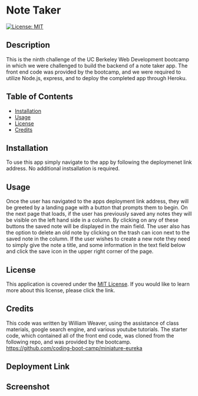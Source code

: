 # Note Taker
[![License: MIT](https://img.shields.io/badge/License-MIT-yellow.svg)](https://opensource.org/licenses/MIT)

## Description
This is the ninth challenge of the UC Berkeley Web Development bootcamp in which we were challenged to build the backend of a note taker app. The front end code was provided by the bootcamp, and we were required to utilize Node.js, express, and to deploy the completed app through Heroku.

## Table of Contents
- [Installation](#installation)
- [Usage](#usage)
- [License](#license)
- [Credits](#credits)

## Installation 
To use this app simply navigate to the app by following the deploymenet link address. No additional instsallation is required.  

## Usage
Once the user has navigated to the apps deployment link address, they will be greeted by a landing page with a button that prompts them to begin. On the next page that loads, if the user has previously saved any notes they will be visible on the left hand side in a column. By clicking on any of these buttons the saved note will be displayed in the main field. The user also has the option to delete an old note by clicking on the trash can icon next to the saved note in the column. If the user wishes to create a new note they need to simply give the note a title, and some information in the text field below and click the save icon in the upper right corner of the page. 

## License
This application is covered under the [MIT License](https://opensource.org/licenses/MIT). 
If you would like to learn more about this license, please click the link.

## Credits
This code was written by William Weaver, using the assistance of class materials, google search engine, and various youtube tutorials.
The starter code, which contained all of the front end code, was cloned from the following repo, and was provided by the bootcamp.
https://github.com/coding-boot-camp/miniature-eureka

## Deployment Link

## Screenshot
